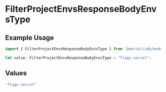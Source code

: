 # FilterProjectEnvsResponseBodyEnvsType

## Example Usage

```typescript
import { FilterProjectEnvsResponseBodyEnvsType } from "@vercel/sdk/models/operations/filterprojectenvs.js";

let value: FilterProjectEnvsResponseBodyEnvsType = "flags-secret";
```

## Values

```typescript
"flags-secret"
```